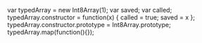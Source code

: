 
var typedArray = new Int8Array(1);
var saved;
var called;
typedArray.constructor = function(x) { called = true; saved = x };
typedArray.constructor.prototype = Int8Array.prototype;
typedArray.map(function(){});

